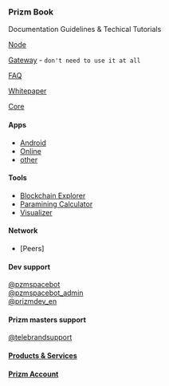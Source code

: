 ### Prizm Book
Documentation Guidelines & Techical Tutorials

[Node](./prizm_node/README.md)

[Gateway](./prizm_gateway/README.md) - `don't need to use it at all`

[FAQ](https://pzm.space/en/prizm-faq/)

[Whitepaper](./prizm_whitepaper/README.md)

[Core](https://github.com/prizmspace/PrizmCore/tree/master/src/main/java)

#### Apps
- [Android](http://tech.prizm.space/files/prizm.apk)
- [Online](https://wallet.prizm.space/)
- [other](http://94.130.167.158/center/)

#### Tools
- [Blockchain Explorer](http://blockchain.prizm.space/)
- [Paramining Calculator](https://paracalc.prizm.space/)
- [Visualizer](https://tool.prizm.space/)

#### Network
- [Peers]
#### Dev support
[@pzmspacebot](https://web.telegram.org/#/im?p=@pzmspacebot)  
[@pzmspacebot_admin](https://web.telegram.org/#/im?p=@pzmspacebot_admin)  
[@prizmdev_en](https://web.telegram.org/#/im?p=@prizmdev_en)

#### Prizm masters support
[@telebrandsupport](https://web.telegram.org/#/im?p=@telebrandsupport)  

#### [Products & Services](./cryptokult_goods/README.md)

#### [Prizm Account](./prizm_account/README.md)
